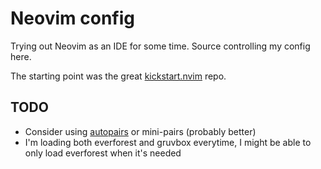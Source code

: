 # Neovim config
Trying out Neovim as an IDE for some time. Source controlling my config here.

The starting point was the great [kickstart.nvim](https://github.com/nvim-lua/kickstart.nvim) repo.

## TODO
- Consider using [autopairs](https://github.com/windwp/nvim-autopairs) or mini-pairs (probably better)
- I'm loading both everforest and gruvbox everytime, I might be able to only load everforest when it's needed
